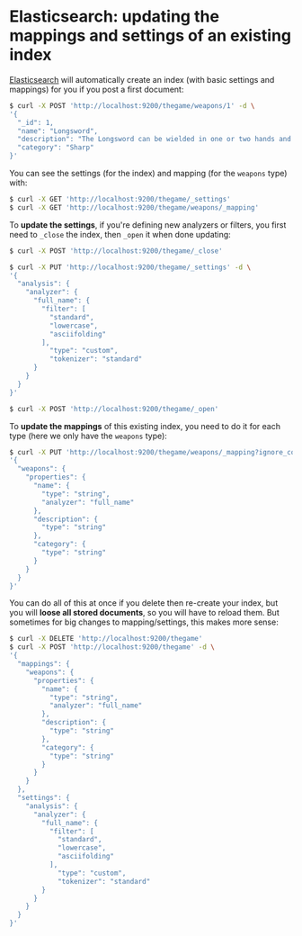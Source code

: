 # Elasticsearch: updating the mappings and settings of an existing index


[Elasticsearch](http://www.elasticsearch.org/) will automatically create an index (with basic settings and mappings) for you if you post a first document:

```bash
$ curl -X POST 'http://localhost:9200/thegame/weapons/1' -d \
'{
  "_id": 1,
  "name": "Longsword",
  "description": "The Longsword can be wielded in one or two hands and is also known as a Bastard Sword. It combines power, speed and reach to become one of the most well rounded weapons.",
  "category": "Sharp"
}'
```

You can see the settings (for the index) and mapping (for the `weapons` type) with:

```bash
$ curl -X GET 'http://localhost:9200/thegame/_settings'
$ curl -X GET 'http://localhost:9200/thegame/weapons/_mapping'
```

To **update the settings**, if you're defining new analyzers or filters, you first need to `_close` the index, then `_open` it when done updating:

```bash
$ curl -X POST 'http://localhost:9200/thegame/_close'

$ curl -X PUT 'http://localhost:9200/thegame/_settings' -d \
'{
  "analysis": {
    "analyzer": {
      "full_name": {
        "filter": [
          "standard",
          "lowercase",
          "asciifolding"
        ],
          "type": "custom",
          "tokenizer": "standard"
      }
    }
  }
}'

$ curl -X POST 'http://localhost:9200/thegame/_open'
```

To **update the mappings** of this existing index, you need to do it for each type (here we only have the `weapons` type):

```bash
$ curl -X PUT 'http://localhost:9200/thegame/weapons/_mapping?ignore_conflicts=true' -d \
'{
  "weapons": {
    "properties": {
      "name": {
        "type": "string",
        "analyzer": "full_name"
      },
      "description": {
        "type": "string"
      },
      "category": {
        "type": "string"
      }
    }
  }
}'
```

You can do all of this at once if you delete then re-create your index, but you will **loose all stored documents**, so you will have to reload them. But sometimes for big changes to mapping/settings, this makes more sense:

```bash
$ curl -X DELETE 'http://localhost:9200/thegame'
$ curl -X POST 'http://localhost:9200/thegame' -d \
'{
  "mappings": {
    "weapons": {
      "properties": {
        "name": {
          "type": "string",
          "analyzer": "full_name"
        },
        "description": {
          "type": "string"
        },
        "category": {
          "type": "string"
        }
      }
    }
  },
  "settings": {
    "analysis": {
      "analyzer": {
        "full_name": {
          "filter": [
            "standard",
            "lowercase",
            "asciifolding"
          ],
            "type": "custom",
            "tokenizer": "standard"
        }
      }
    }
  }
}'
```
